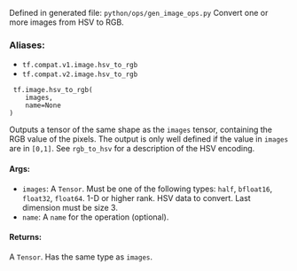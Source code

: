 Defined in generated file: `python/ops/gen_image_ops.py`
Convert one or more images from HSV to RGB.
### Aliases:
- `tf.compat.v1.image.hsv_to_rgb`
- `tf.compat.v2.image.hsv_to_rgb`

```
 tf.image.hsv_to_rgb(
    images,
    name=None
)
```
Outputs a tensor of the same shape as the `images` tensor, containing the RGB value of the pixels. The output is only well defined if the value in `images` are in `[0,1]`.
See `rgb_to_hsv` for a description of the HSV encoding.
#### Args:
- `images`: A `Tensor`. Must be one of the following types: `half`, `bfloat16`, `float32`, `float64`. 1-D or higher rank. HSV data to convert. Last dimension must be size 3.
- `name`: A `name` for the operation (optional).
#### Returns:
A `Tensor`. Has the same type as `images`.

